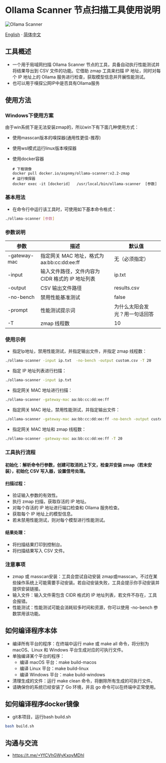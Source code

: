 # Ollama Scanner 节点扫描工具使用说明

![Ollama Scanner](Ollama-scanner.png)

[English](README_en.md) · [简体中文](README.md)

## 工具概述

- 一个用于局域网扫描 Ollama Scanner 节点的工具，具备自动执行性能测试并将结果导出到 CSV 文件的功能。它借助 zmap 工具来扫描 IP 地址，同时对每个 IP 地址上的 Ollama 服务进行检查，获取模型信息并开展性能测试。
- 也可以用于嗅探公网IP中是否具有Ollama服务

## 使用方法

### Windows下使用方案

由于win系统下是无法安装zmap的，所以win下有下面几种使用方式：
- 使用masscan版本的嗅探器(通用性更佳-推荐)
- 使用wsl模式运行linux版本嗅探器
- 使用docker容器

  ```docker
  # 下载镜像
  docker pull docker.io/aspnmy/ollama-scanner:v2.2-zmap
  # 运行嗅探器
  docker exec -it [dockerid]   /usr/local/bin/ollama-scanner  [参数]
  ```

### 基本用法

- 在命令行中运行该工具时，可使用如下基本命令格式：

```bash
./ollama-scanner [参数]
```

### 参数说明


| 参数         | 描述                                             | 默认值                         |
| ------------ | ------------------------------------------------ | ------------------------------ |
| -gateway-mac | 指定网关 MAC 地址，格式为 aa:bb:cc:dd:ee:ff      | 无（必须指定）                 |
| -input       | 输入文件路径，文件内容为 CIDR 格式的 IP 地址列表 | ip.txt                         |
| -output      | CSV 输出文件路径                                 | results.csv                    |
| -no-bench    | 禁用性能基准测试                                 | false                          |
| -prompt      | 性能测试提示词                                   | 为什么太阳会发光？用一句话回答 |
| -T           | zmap 线程数                                      | 10                             |

### 使用示例

- 指定Ip地址，禁用性能测试，并指定输出文件，并指定 zmap 线程数：

```bash
./ollama-scanner -input ip.txt  -no-bench -output custom.csv -T 20
```

- 指定 IP 地址列表进行扫描：

```bash
./ollama-scanner -input ip.txt
```

- 指定网关 MAC 地址进行扫描：

```bash
./ollama-scanner -gateway-mac aa:bb:cc:dd:ee:ff
```

- 指定网关 MAC 地址，禁用性能测试，并指定输出文件：

```bash
./ollama-scanner -gateway-mac aa:bb:cc:dd:ee:ff -no-bench -output custom.csv
```

- 指定网关 MAC 地址和 zmap 线程数：

```bash
./ollama-scanner -gateway-mac aa:bb:cc:dd:ee:ff -T 20
```

### 工具执行流程

#### 初始化：解析命令行参数，创建可取消的上下文，检查并安装 zmap（若未安装），初始化 CSV 写入器，设置信号处理。

#### 扫描过程：

- 验证输入参数的有效性。
- 执行 zmap 扫描，获取存活的 IP 地址。
- 对每个存活的 IP 地址进行端口检查和 Ollama 服务检查。
- 获取每个 IP 地址上的模型信息。
- 若未禁用性能测试，则对每个模型进行性能测试。

#### 结果处理：

- 将扫描结果打印到控制台。
- 将扫描结果写入 CSV 文件。

### 注意事项

- zmap 或 masscan安装：工具会尝试自动安装 zmap或masscan，不过在某些操作系统上可能需要手动安装。若自动安装失败，工具会提示你手动安装并提供安装链接。
- 输入文件：输入文件需包含 CIDR 格式的 IP 地址列表，若文件不存在，工具会报错。
- 性能测试：性能测试可能会消耗较多时间和资源，你可以使用 -no-bench 参数禁用该功能。

## 如何编译程序本体

- 编译所有平台的程序：在终端中运行 make 或 make all 命令，将分别为 macOS、Linux 和 Windows 平台生成对应的可执行文件。
- 单独编译某个平台的程序：
  - 编译 macOS 平台：make build-macos
  - 编译 Linux 平台：make build-linux
  - 编译 Windows 平台：make build-windows
- 清理生成的文件：运行 make clean 命令，将删除所有生成的可执行文件。
- 请确保你的系统已经安装了 Go 环境，并且 go 命令可以在终端中正常使用。

## 如何编译程序docker镜像

- git本项目，运行bash build.sh

```bash
bash build.sh
```

## 沟通与交流

- https://t.me/+YfCVhGWyKxoyMDhl
